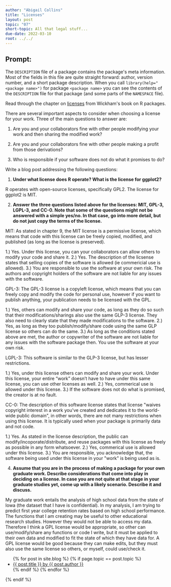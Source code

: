 ```yaml
---
author: "Abigail Collins"
title: "Licenses"
layout: post
topic: "07"
short-topic: All that legal stuff...
due-date: 2022-03-10
root: ../../
---
```


## Prompt:

The `DESCRIPTION` file of a package contains the package's meta information. Most of the fields in this file are quite straight forward: author, version number, and a short package description. When you call `library(help="<package name>")` for  package `<package name>` you can see the contents of the `DESCRIPTION` file for that package (and some parts of the `NAMESPACE` file).

Read through the chapter on [licenses](https://r-pkgs.org/license.html) from Wickham's book on R packages. 

There are several important aspects to consider when choosing a license for your work. 
Three of the main questions to answer are: 

1. Are you and your collaborators fine with other people modifying your work and then sharing the modified work?

2. Are you and your collaborators fine with other people making a profit from those derivations?

3. Who is responsible if your software does not do what it promises to do?


Write a blog post addressing the following questions: 

1. **Under what license does R operate? What is the license for ggplot2?**

R operates with open-source licenses, specifically GPL2. The license for ggplot2 is MIT.

2. **Answer the three questions listed above for the licenses: MIT, GPL-3,  LGPL-3, and CC-0. Note that some of the questions might not be answered with a simple yes/no. In that case, go into more detail, but do not just copy the terms of the license.**

MIT: As stated in chapter 9, the MIT license is a permissive license, which means that code with this license can be freely copied, modified, and published (as long as the license is preserved).

  1.) Yes. Under this license, you can your collaborators can allow others to modify your code and share it.
  2.) Yes. The description of the licsense states that selling copies of the software is allowed (ie commericial use is allowed). 
  3.) You are responsible to use the software at your own risk. The authors and copyright holders of the software are not liable for any issues with the software. 
  
GPL-3: The GPL-3 license is a copyleft license, which means that you can freely copy and modify the code for personal use, however if you want to publish anything, your publication needs to be licensed with the GPL.

  1.) Yes, others can modify and share your code, as long as they do so such that their modifications/sharings also use the same GLP-3 license. They also need to clearly state that they made modifications to the software.
  2.) Yes, as long as they too publish/modify/share code using the same GLP license so others can do the same.
  3.) As long as the conditions stated above are met, the author or copywriter of the software are not liable for any issues with the software package then. You use the software at your own risk. 
  
LGPL-3: This software is similar to the GLP-3 license, but has lesser restrictions.

  1.) Yes, under this license others can modify and share your work. Under this license, your entire “work” doesn’t have to have under this same license, you can use other licenses as well.
  2.) Yes, commerical use is allowed under this license. 
  3.) If the software does not do what is promised, the creator is at no fault. 
  


CC-0: The description of this software license states that license "waives copyright interest in a work you've created and dedicates it to the world-wide public domain", in other words, there are not many restrictions when using this license. It is typically used when your package is primarily data and not code.

  1.) Yes. As stated in the license description, the public can modify/incoporate/distribute, and reuse packages with this license as freely as possible in any form whatsoever.
  2.) Yes, commerical use is allowed under this license.
  3.) You are responsible, you acknowledge that, the software being used under this license in your "work" is being used as is. 




4. **Assume that you are in the process of making a package for your own graduate work. Describe considerations that come into play in deciding on a license. In case you are not quite at that stage in your graduate studies yet, come up with a likely scenario. Describe it and discuss.**

My graduate work entails the analysis of high school data from the state of Iowa (the dataset that I have is confidential). In my analysis, I am trying to predict first year college retention rates based on high school performance. The functions that I am creating may be useful to other educational research studies. However they would not be able to access my data. Therefore I think a GPL license would be appropriate, so other can use/modify/share any functions or code I write, but it must be applied to their own data and modified to fit the state of which they have data for. A GPL license would be good because they can make edits, but they must also use the same license so others, or myself, could use/check it. 


<ul>
{% for post in site.blog %}
  {% if page.topic == post.topic %}
  <li><a href="{{ post.url }}">{{ post.title }} by {{ post.author }}</a></li>
  {% endif %}
{% endfor %}
</ul>
{% endif %}
